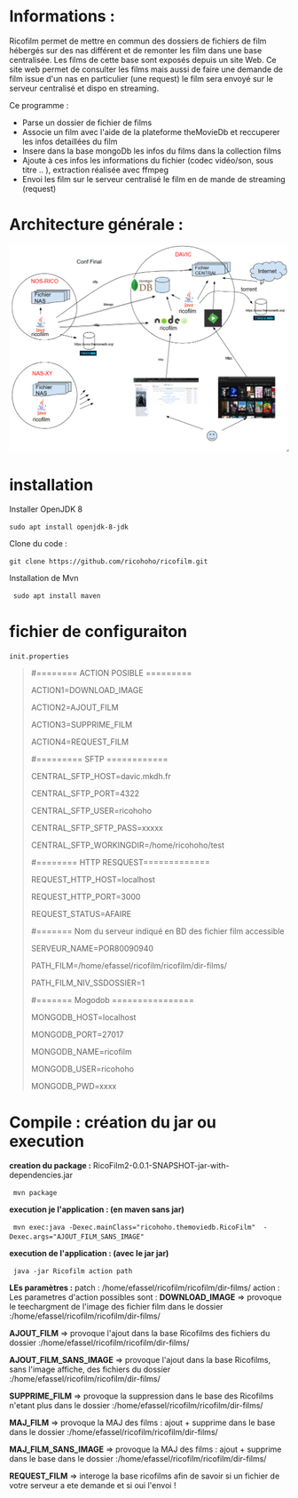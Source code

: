 # Informations : 

Ricofilm permet de mettre en commun des dossiers de fichiers de film hébergés sur des nas différent et de remonter les film dans une base centralisée.
Les films de cette base sont exposés depuis un site Web.
Ce site web permet de consulter les films mais aussi de faire une demande de film issue d'un nas en particulier (une request) le film sera envoyé sur le serveur centralisé et dispo en streaming.

Ce programme : 
- Parse un dossier de fichier de films 
- Associe un film avec l'aide de la plateforme theMovieDb et reccuperer les infos detaillées du film
- Insere dans la base mongoDb les infos du films dans la collection films
- Ajoute à ces infos les informations du fichier (codec vidéo/son, sous titre .. ), extraction réalisée avec ffmpeg
- Envoi les film sur le serveur centralisé le film en de mande de streaming (request)

 # Architecture générale : 


![Architecture générale](src/resources/ricofilm-archi-generale.png)

# installation 
Installer OpenJDK 8

`sudo apt install openjdk-8-jdk`

Clone du code : 

`git clone https://github.com/ricohoho/ricofilm.git`

Installation de Mvn 

` sudo apt install maven`

# fichier de configuraiton 
`init.properties`

> #======== ACTION POSIBLE =========
> 
> ACTION1=DOWNLOAD_IMAGE
> 
> ACTION2=AJOUT_FILM
> 
> ACTION3=SUPPRIME_FILM
> 
> ACTION4=REQUEST_FILM
> 
> #========= SFTP ============
> 
> CENTRAL_SFTP_HOST=davic.mkdh.fr
> 
> CENTRAL_SFTP_PORT=4322
> 
> CENTRAL_SFTP_USER=ricohoho
> 
> CENTRAL_SFTP_SFTP_PASS=xxxxx
> 
> CENTRAL_SFTP_WORKINGDIR=/home/ricohoho/test
> 
> #======== HTTP RESQUEST=============
> 
> REQUEST_HTTP_HOST=localhost 
> 
> REQUEST_HTTP_PORT=3000
> 
> REQUEST_STATUS=AFAIRE
> 
> #======= Nom du serveur indiqué en BD des fichier film accessible
> 
> SERVEUR_NAME=POR80090940
> 
> PATH_FILM=/home/efassel/ricofilm/ricofilm/dir-films/
> 
> PATH_FILM_NIV_SSDOSSIER=1
> 
> #======= Mogodob ================
> 
> MONGODB_HOST=localhost
> 
> MONGODB_PORT=27017
> 
> MONGODB_NAME=ricofilm
> 
> MONGODB_USER=ricohoho
> 
> MONGODB_PWD=xxxx

# Compile : création du jar ou execution 
**creation du package :**
RicoFilm2-0.0.1-SNAPSHOT-jar-with-dependencies.jar

` mvn package`

**execution je l'application : (en maven sans jar)**

` mvn exec:java -Dexec.mainClass="ricohoho.themoviedb.RicoFilm"  -Dexec.args="AJOUT_FILM_SANS_IMAGE"`

**execution de l'application : (avec le jar jar)**

` java -jar Ricofilm action path`

**LEs paramètres :** 
patch : /home/efassel/ricofilm/ricofilm/dir-films/
action : 
Les parametres d'action possibles sont :
**DOWNLOAD_IMAGE**  => provoque le teechargment de l'image des fichier film dans le dossier :/home/efassel/ricofilm/ricofilm/dir-films/

**AJOUT_FILM**                    => provoque l'ajout dans la base Ricofilms des fichiers du dossier :/home/efassel/ricofilm/ricofilm/dir-films/

**AJOUT_FILM_SANS_IMAGE**    => provoque l'ajout dans la base Ricofilms, sans l'image affiche,  des fichiers du dossier :/home/efassel/ricofilm/ricofilm/dir-films/

**SUPPRIME_FILM**                   => provoque la suppression dans le base des Ricofilms n'etant plus dans le dossier :/home/efassel/ricofilm/ricofilm/dir-films/

**MAJ_FILM**                        => provoque la MAJ des films : ajout + supprime dans le base dans le dossier :/home/efassel/ricofilm/ricofilm/dir-films/

**MAJ_FILM_SANS_IMAGE**      => provoque la MAJ des films : ajout + supprime dans le base dans le dossier :/home/efassel/ricofilm/ricofilm/dir-films/

**REQUEST_FILM**                    => interoge la base ricofilms afin de savoir si un fichier de votre serveur a ete demande et si oui l'envoi !